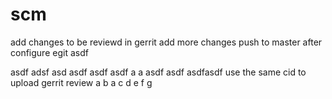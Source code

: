 scm
===
add changes to be reviewd in gerrit
add more changes
push to master after configure egit
asdf

asdf
adsf
asd
asdf
asdf
asdf
a
a
asdf
asdf
asdfasdf
use the same cid to upload gerrit review
a
b
a
c
d
e
f
g